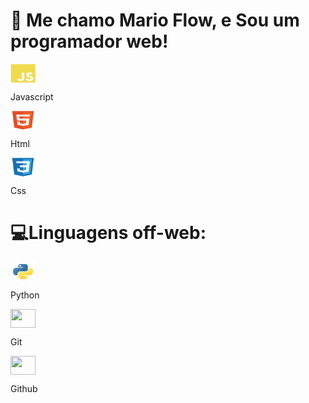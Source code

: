  <h1>👋 Me chamo Mario Flow, e Sou um programador web!</h1>
 <img align="center" alt="Rafa-Js" height="30" width="40" src="https://raw.githubusercontent.com/devicons/devicon/master/icons/javascript/javascript-plain.svg">
  <p>Javascript</p>
  <img align="center" alt="Rafa-HTML" height="30" width="40" src="https://raw.githubusercontent.com/devicons/devicon/master/icons/html5/html5-original.svg">
  <p>Html</p>
  <img align="center" alt="Rafa-CSS" height="30" width="40" src="https://raw.githubusercontent.com/devicons/devicon/master/icons/css3/css3-original.svg">
  <p>Css</p>
<h1>💻Linguagens off-web:</h1>
  <img align="center" alt="Rafa-Python" height="30" width="40" src="https://raw.githubusercontent.com/devicons/devicon/master/icons/python/python-original.svg">
  <p>Python</p>
  <img align="center" height="30" width="40" src="https://cdn.jsdelivr.net/gh/devicons/devicon/icons/git/git-original.svg">
  <p>Git</p>
  <img align="center" height="30" width="40" src="https://cdn.jsdelivr.net/gh/devicons/devicon/icons/github/github-original.svg">    
  <p>Github</p>

